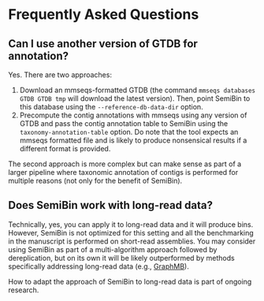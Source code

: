 # Frequently Asked Questions

## Can I use another version of GTDB for annotation?

Yes. There are two approaches:

1. Download an mmseqs-formatted GTDB (the command `mmseqs databases GTDB GTDB
   tmp` will download the latest version). Then, point SemiBin to this database
   using the `--reference-db-data-dir` option.
2. Precompute the contig annotations with mmseqs using any version of GTDB and
   pass the contig annotation table to SemiBin using the
   `taxonomy-annotation-table` option. Do note that the tool expects an mmseqs
   formatted file and is likely to produce nonsensical results if a different
   format is provided.

The second approach is more complex but can make sense as part of a larger
pipeline where taxonomic annotation of contigs is performed for multiple
reasons (not only for the benefit of SemiBin).

## Does SemiBin work with long-read data?

Technically, yes, you can apply it to long-read data and it will produce bins.
However, SemiBin is not optimized for this setting and all the benchmarking in the manuscript is performed on short-read assemblies. You may consider using SemiBin as part of a multi-algorithm approach followed by dereplication, but on its own it will be likely outperformed by methods specifically addressing long-read data (e.g., [GraphMB](https://doi.org/10.1101/2022.02.25.481923)).

How to adapt the approach of SemiBin to long-read data is part of ongoing research.

